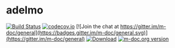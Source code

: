 # adelmo
[![Build Status](https://travis-ci.org/m-doc/adelmo.svg?branch=master)](https://travis-ci.org/m-doc/adelmo)
[![codecov.io](https://codecov.io/github/m-doc/adelmo/coverage.svg?branch=master)](https://codecov.io/github/m-doc/adelmo?branch=master)
[![Join the chat at https://gitter.im/m-doc/general](https://badges.gitter.im/m-doc/general.svg)](https://gitter.im/m-doc/general)
[![Download](https://api.bintray.com/packages/m-doc/debian/adelmo/images/download.svg)](https://bintray.com/m-doc/debian/adelmo/_latestVersion)
[![m-doc.org version](https://img.shields.io/badge/m--doc.org-version-blue.svg)](http://adelmo.m-doc.org/version)
